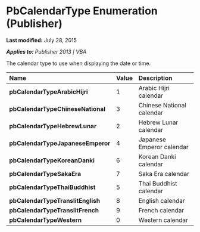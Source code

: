 
# PbCalendarType Enumeration (Publisher)

 **Last modified:** July 28, 2015

 _**Applies to:** Publisher 2013 | VBA_

The calendar type to use when displaying the date or time.



|**Name**|**Value**|**Description**|
|:-----|:-----|:-----|
| **pbCalendarTypeArabicHijri**|1|Arabic Hijri calendar|
| **pbCalendarTypeChineseNational**|3|Chinese National calendar|
| **pbCalendarTypeHebrewLunar**|2|Hebrew Lunar calendar|
| **pbCalendarTypeJapaneseEmperor**|4|Japanese Emperor calendar|
| **pbCalendarTypeKoreanDanki**|6|Korean Danki calendar|
| **pbCalendarTypeSakaEra**|7|Saka Era calendar|
| **pbCalendarTypeThaiBuddhist**|5|Thai Buddhist calendar|
| **pbCalendarTypeTranslitEnglish**|8|English calendar|
| **pbCalendarTypeTranslitFrench**|9|French calendar|
| **pbCalendarTypeWestern**|0|Western calendar|

